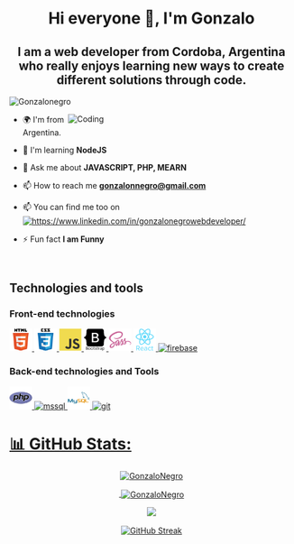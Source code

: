 <h1 align="center">Hi everyone 👋, I'm Gonzalo</h1>
<h2 align="center">I am a web developer from Cordoba, Argentina who really enjoys learning new ways to create different solutions through code.</h2>

<p align="left"><img src="https://komarev.com/ghpvc/?username=Gonzalonegro&label=Profile%20views&color=0e75b6&style=flat" alt="Gonzalonegro" /> </p>

<img align="right" alt="Coding" width="400" src="https://miro.medium.com/max/1360/1*IRGHmiGsa16stedQvIaZfw.gif">

- 🌍 I'm from Argentina.

- 🧠  I'm learning **NodeJS**

- 💬 Ask me about **JAVASCRIPT, PHP, MEARN**

- 📫 How to reach me **gonzalonnegro@gmail.com**

- 📫 You can find me too on <a href="https://www.linkedin.com/in/gonzalonegrowebdeveloper" target="blank"><img align="center" src="https://raw.githubusercontent.com/rahuldkjain/github-profile-readme-generator/master/src/images/icons/Social/linked-in-alt.svg" alt="https://www.linkedin.com/in/gonzalonegrowebdeveloper/" height="30" width="40" /></a>

- ⚡ Fun fact **I am Funny**
<br>

## Technologies and tools

### Front-end technologies
<div>
  <a href="https://www.w3.org/html/" target="_blank" rel="noreferrer"> <img src="https://raw.githubusercontent.com/devicons/devicon/master/icons/html5/html5-original-wordmark.svg" alt="html5" width="40" height="40"/> </a>
  <a href="https://www.w3schools.com/css/" target="_blank" rel="noreferrer"> <img src="https://raw.githubusercontent.com/devicons/devicon/master/icons/css3/css3-original-wordmark.svg" alt="css3" width="40" height="40"/> </a>
  <a href="https://developer.mozilla.org/en-US/docs/Web/JavaScript" target="_blank" rel="noreferrer"> <img src="https://raw.githubusercontent.com/devicons/devicon/master/icons/javascript/javascript-original.svg" alt="javascript" width="40" height="40"/> </a>
  <a href="https://getbootstrap.com" target="_blank" rel="noreferrer"> <img src="https://raw.githubusercontent.com/devicons/devicon/master/icons/bootstrap/bootstrap-plain-wordmark.svg" alt="bootstrap" width="40" height="40"/> </a>
  <a href="https://sass-lang.com" target="_blank" rel="noreferrer"> <img src="https://raw.githubusercontent.com/devicons/devicon/master/icons/sass/sass-original.svg" alt="sass" width="40" height="40"/> </a>
  <a href="https://reactjs.org/" target="_blank" rel="noreferrer"> <img src="https://raw.githubusercontent.com/devicons/devicon/master/icons/react/react-original-wordmark.svg" alt="react" width="40" height="40"/> </a>
  <a href="https://firebase.google.com/" target="_blank" rel="noreferrer"> <img src="https://www.vectorlogo.zone/logos/firebase/firebase-icon.svg" alt="firebase" width="40" height="40"/> </a>
</div>

### Back-end technologies and Tools
<div>
  <a href="https://www.php.net" target="_blank" rel="noreferrer"> <img src="https://raw.githubusercontent.com/devicons/devicon/master/icons/php/php-original.svg" alt="php" width="40" height="40"/> </a>
  <a href="https://www.microsoft.com/en-us/sql-server" target="_blank" rel="noreferrer"> <img src="https://www.svgrepo.com/show/303229/microsoft-sql-server-logo.svg" alt="mssql" width="40" height="40"/> </a>
<a href="https://www.mysql.com/" target="_blank" rel="noreferrer"> <img src="https://raw.githubusercontent.com/devicons/devicon/master/icons/mysql/mysql-original-wordmark.svg" alt="mysql" width="40" height="40"/> </a>
  <a href="https://git-scm.com/" target="_blank" rel="noreferrer"> <img src="https://www.vectorlogo.zone/logos/git-scm/git-scm-icon.svg" alt="git" width="40" height="40"/>
</div>

# 📊 GitHub Stats:
<div align="center">

<p><img align="center" src="https://github-readme-stats-git-masterrstaa-rickstaa.vercel.app/api/top-langs?username=GonzaloNegro&show_icons=true&locale=en&layout=compact&theme=gruvbox" alt="GonzaloNegro" /></p>

<p>&nbsp;<img align="center" src="https://github-readme-stats-git-masterrstaa-rickstaa.vercel.app/api?username=GonzaloNegro&show_icons=true&locale=en&theme=gruvbox" alt="GonzaloNegro" /></p>

![](http://github-profile-summary-cards.vercel.app/api/cards/profile-details?username=GonzaloNegro&theme=gruvbox)
  
 [![GitHub Streak](https://github-readme-streak-stats.herokuapp.com?user=GonzaloNegro&theme=dark&hide_border=true&border_radius=4&mode=weekly)](https://git.io/streak-stats)

</div>
